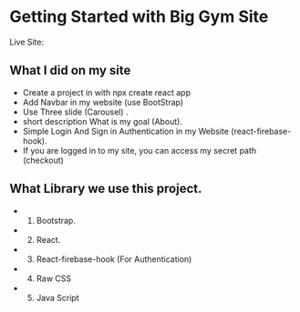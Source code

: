# Getting Started with Big Gym Site

Live Site:

## What I did on my site

* Create a project in with npx create react app
* Add Navbar in my website (use BootStrap)
* Use Three slide (Carousel) .
* short description What is my goal (About).
* Simple Login And Sign in Authentication in my Website (react-firebase-hook).
* If you are logged in to my site, you can access my secret path (checkout)

## What Library we use this project.
* 01. Bootstrap.
* 02. React.
* 03. React-firebase-hook (For Authentication)
* 04. Raw CSS
* 05. Java Script

